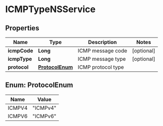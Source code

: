 # ICMPTypeNSService

## Properties
Name | Type | Description | Notes
------------ | ------------- | ------------- | -------------
**icmpCode** | **Long** | ICMP message code |  [optional]
**icmpType** | **Long** | ICMP message type |  [optional]
**protocol** | [**ProtocolEnum**](#ProtocolEnum) | ICMP protocol type | 

<a name="ProtocolEnum"></a>
## Enum: ProtocolEnum
Name | Value
---- | -----
ICMPV4 | &quot;ICMPv4&quot;
ICMPV6 | &quot;ICMPv6&quot;
